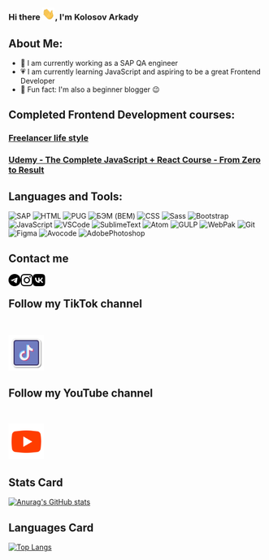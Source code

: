 ### Hi there <img src="https://github.com/Kady2020/Kady2020/blob/main/img/hi-there.gif" width="25px">, I'm Kolosov Arkady

<!-- [![Header](Ссылка на изображение, для раздела intro)](Ссылка на контент, изображение становится кликабельным) -->
## About Me:
- 💪 I am currently working as a SAP QA engineer
- 💗 I am currently learning JavaScript and aspiring to be a great Frontend Developer
- 👋 Fun fact: I'm also a beginner blogger :wink:
## Completed Frontend Development courses:

### [Freelancer life style][course-fls]
### [Udemy - The Complete JavaScript + React Course - From Zero to Result][course-udemy]

## Languages and Tools:
![SAP](https://img.shields.io/badge/SAP_ABAP-0FAAFF?style=for-the-badge&logo=sap&logoColor=white)
![HTML](https://img.shields.io/badge/HTML5-E34F26?style=for-the-badge&logo=html5&logoColor=white)
![PUG](https://img.shields.io/badge/PUG-4E3B31?style=for-the-badge&logo=pug)
![БЭМ (BEM)](https://img.shields.io/badge/-BEM-FCC00?style=for-the-badge&logo=bem&logoColor=FCC00)
![CSS](https://img.shields.io/badge/CSS3-1572B6?style=for-the-badge&logo=css3&logoColor=white)
![Sass](https://img.shields.io/badge/Sass-CC6699?style=for-the-badge&logo=sass&logoColor=white)
![Bootstrap](https://img.shields.io/badge/Bootstrap-563D7C?style=for-the-badge&logo=bootstrap&logoColor=white)
![JavaScript](https://img.shields.io/badge/JavaScript-323330?style=for-the-badge&logo=javascript&logoColor=F7DF1E)
![VSCode](https://img.shields.io/badge/Visual_Studio_Code-0078D4?style=for-the-badge&logo=visual%20studio%20code&logoColor=white)
![SublimeText](https://img.shields.io/badge/sublime_text-%23575757.svg?&style=for-the-badge&logo=sublime-text&logoColor=important)
![Atom](https://img.shields.io/badge/Atom-66595C?style=for-the-badge&logo=Atom&logoColor=white)
![GULP](https://img.shields.io/badge/Gulp-CF4647?style=for-the-badge&logo=gulp&logoColor=white)
![WebPak](https://img.shields.io/badge/Webpack-8DD6F9?style=for-the-badge&logo=Webpack&logoColor=white)
![Git](https://img.shields.io/badge/GIT-E44C30?style=for-the-badge&logo=git&logoColor=white)
![Figma](https://img.shields.io/badge/Figma-F24E1E?style=for-the-badge&logo=figma&logoColor=white)
![Avocode](https://img.shields.io/badge/-Avocode-00B280?style=for-the-badge&logo=avocode)
![AdobePhotoshop](https://img.shields.io/badge/Adobe%20Photoshop-31A8FF?style=for-the-badge&logo=Adobe%20Photoshop&logoColor=black)
<!-- ![jQuery](https://img.shields.io/badge/jQuery-0769AD?style=for-the-badge&logo=jquery&logoColor=white) -->
<!-- ![React](https://img.shields.io/badge/React-20232A?style=for-the-badge&logo=react&logoColor=61DAFB) -->
<!-- ![Node.js](https://img.shields.io/badge/Node.js-339933?style=for-the-badge&logo=nodedotjs&logoColor=white) -->
<!-- ![JSON](https://img.shields.io/badge/json-5E5C5C?style=for-the-badge&logo=json&logoColor=white) -->
## Contact me
[<img align="left" alt="codeSTACKr.com" width="24px" src="https://github.com/Kady2020/Kady2020/blob/main/img/telegram.svg" />][telegram]
[<img align="left" alt="codeSTACKr.com" width="24px" src="https://github.com/Kady2020/Kady2020/blob/main/img/instagram.svg" />][instagram]
[<img align="left" alt="codeSTACKr.com" width="24px" src="https://github.com/Kady2020/Kady2020/blob/main/img/vk.svg" />][vk]
</br>

## Follow my TikTok channel
</br>

[<img alt="codeSTACKr.com" width="70px" src="https://github.com/Kady2020/Kady2020/blob/main/img/tiktok.svg" />][tiktok]
## Follow my YouTube channel
</br>

[<img alt="codeSTACKr.com" width="70px" src="https://github.com/Kady2020/Kady2020/blob/main/img/youtube.svg" />][youtube]
## Stats Card
[![Anurag's GitHub stats](https://github-readme-stats.vercel.app/api?username=Kady2020&show_icons=true&theme=radical)](https://github.com/anuraghazra/github-readme-stats)
## Languages Card
[![Top Langs](https://github-readme-stats.vercel.app/api/top-langs/?username=Kady2020)](https://github.com/anuraghazra/github-readme-stats)

[course-fls]: https://edu.fls.guru/
[course-udemy]: https://www.udemy.com/course/javascript_full/
[telegram]: https://t.me/arkolosov
[instagram]: https://www.instagram.com/pro100kady/
[vk]: https://vk.com/vkak2020
[tiktok]: https://www.tiktok.com/@pro100arkado?lang=ru
[youtube]: https://www.youtube.com/channel/UCEM8bW2rMR5rVoQ81oSITEg
[website]: https://github.com/Kady2020
